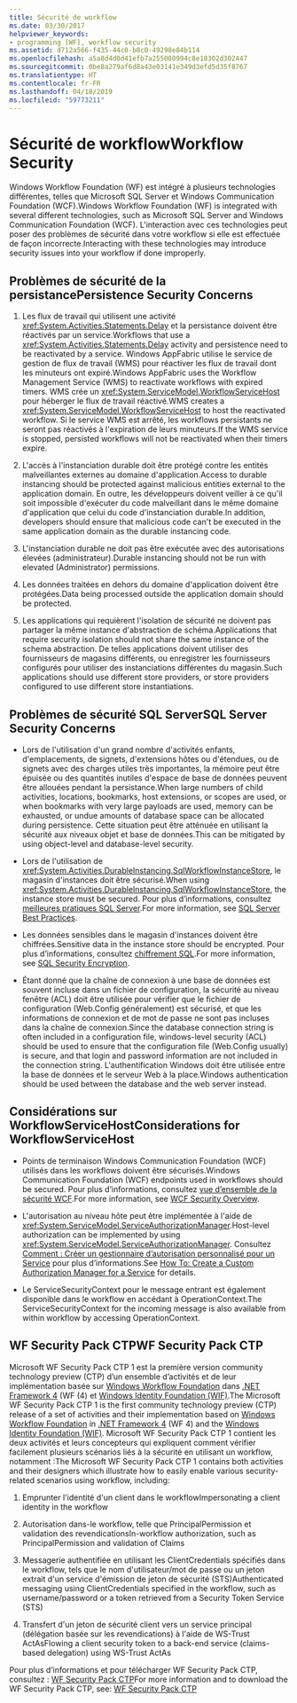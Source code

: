 ```yaml
---
title: Sécurité de workflow
ms.date: 03/30/2017
helpviewer_keywords:
- programming [WF], workflow security
ms.assetid: d712a566-f435-44c0-b8c0-49298e84b114
ms.openlocfilehash: a5a8d4d0d41efb7a255080994c8e18302d302447
ms.sourcegitcommit: 0be8a279af6d8a43e03141e349d3efd5d35f8767
ms.translationtype: HT
ms.contentlocale: fr-FR
ms.lasthandoff: 04/18/2019
ms.locfileid: "59773211"
---
```

# <a name="workflow-security"></a><span data-ttu-id="6cdb5-102">Sécurité de workflow</span><span class="sxs-lookup"><span data-stu-id="6cdb5-102">Workflow Security</span></span>
<span data-ttu-id="6cdb5-103">Windows Workflow Foundation (WF) est intégré à plusieurs technologies différentes, telles que Microsoft SQL Server et Windows Communication Foundation (WCF).</span><span class="sxs-lookup"><span data-stu-id="6cdb5-103">Windows Workflow Foundation (WF) is integrated with several different technologies, such as Microsoft SQL Server and Windows Communication Foundation (WCF).</span></span> <span data-ttu-id="6cdb5-104">L'interaction avec ces technologies peut poser des problèmes de sécurité dans votre workflow si elle est effectuée de façon incorrecte.</span><span class="sxs-lookup"><span data-stu-id="6cdb5-104">Interacting with these technologies may introduce security issues into your workflow if done improperly.</span></span>

## <a name="persistence-security-concerns"></a><span data-ttu-id="6cdb5-105">Problèmes de sécurité de la persistance</span><span class="sxs-lookup"><span data-stu-id="6cdb5-105">Persistence Security Concerns</span></span>

1. <span data-ttu-id="6cdb5-106">Les flux de travail qui utilisent une activité <xref:System.Activities.Statements.Delay> et la persistance doivent être réactivés par un service.</span><span class="sxs-lookup"><span data-stu-id="6cdb5-106">Workflows that use a <xref:System.Activities.Statements.Delay> activity and persistence need to be reactivated by a service.</span></span> <span data-ttu-id="6cdb5-107">Windows AppFabric utilise le service de gestion de flux de travail (WMS) pour réactiver les flux de travail dont les minuteurs ont expiré.</span><span class="sxs-lookup"><span data-stu-id="6cdb5-107">Windows AppFabric uses the Workflow Management Service (WMS) to reactivate workflows with expired timers.</span></span> <span data-ttu-id="6cdb5-108">WMS crée un <xref:System.ServiceModel.WorkflowServiceHost> pour héberger le flux de travail réactivé.</span><span class="sxs-lookup"><span data-stu-id="6cdb5-108">WMS creates a <xref:System.ServiceModel.WorkflowServiceHost> to host the reactivated workflow.</span></span> <span data-ttu-id="6cdb5-109">Si le service WMS est arrêté, les workflows persistants ne seront pas réactivés à l'expiration de leurs minuteurs.</span><span class="sxs-lookup"><span data-stu-id="6cdb5-109">If the WMS service is stopped, persisted workflows will not be reactivated when their timers expire.</span></span>

2. <span data-ttu-id="6cdb5-110">L'accès à l'instanciation durable doit être protégé contre les entités malveillantes externes au domaine d'application.</span><span class="sxs-lookup"><span data-stu-id="6cdb5-110">Access to durable instancing should be protected against malicious entities external to the application domain.</span></span> <span data-ttu-id="6cdb5-111">En outre, les développeurs doivent veiller à ce qu'il soit impossible d'exécuter du code malveillant dans le même domaine d'application que celui du code d'instanciation durable.</span><span class="sxs-lookup"><span data-stu-id="6cdb5-111">In addition, developers should ensure that malicious code can't be executed in the same application domain as the durable instancing code.</span></span>

3. <span data-ttu-id="6cdb5-112">L'instanciation durable ne doit pas être exécutée avec des autorisations élevées (administrateur).</span><span class="sxs-lookup"><span data-stu-id="6cdb5-112">Durable instancing should not be run with elevated (Administrator) permissions.</span></span>

4. <span data-ttu-id="6cdb5-113">Les données traitées en dehors du domaine d'application doivent être protégées.</span><span class="sxs-lookup"><span data-stu-id="6cdb5-113">Data being processed outside the application domain should be protected.</span></span>

5. <span data-ttu-id="6cdb5-114">Les applications qui requièrent l'isolation de sécurité ne doivent pas partager la même instance d'abstraction de schéma.</span><span class="sxs-lookup"><span data-stu-id="6cdb5-114">Applications that require security isolation should not share the same instance of the schema abstraction.</span></span> <span data-ttu-id="6cdb5-115">De telles applications doivent utiliser des fournisseurs de magasins différents, ou enregistrer les fournisseurs configurés pour utiliser des instanciations différentes du magasin.</span><span class="sxs-lookup"><span data-stu-id="6cdb5-115">Such applications should use different store providers, or store providers configured to use different store instantiations.</span></span>

## <a name="sql-server-security-concerns"></a><span data-ttu-id="6cdb5-116">Problèmes de sécurité SQL Server</span><span class="sxs-lookup"><span data-stu-id="6cdb5-116">SQL Server Security Concerns</span></span>

-   <span data-ttu-id="6cdb5-117">Lors de l'utilisation d'un grand nombre d'activités enfants, d'emplacements, de signets, d'extensions hôtes ou d'étendues, ou de signets avec des charges utiles très importantes, la mémoire peut être épuisée ou des quantités inutiles d'espace de base de données peuvent être allouées pendant la persistance.</span><span class="sxs-lookup"><span data-stu-id="6cdb5-117">When large numbers of child activities, locations, bookmarks, host extensions, or scopes are used, or when bookmarks with very large payloads are used, memory can be exhausted, or undue amounts of database space can be allocated during persistence.</span></span> <span data-ttu-id="6cdb5-118">Cette situation peut être atténuée en utilisant la sécurité aux niveaux objet et base de données.</span><span class="sxs-lookup"><span data-stu-id="6cdb5-118">This can be mitigated by using object-level and database-level security.</span></span>

-   <span data-ttu-id="6cdb5-119">Lors de l'utilisation de <xref:System.Activities.DurableInstancing.SqlWorkflowInstanceStore>, le magasin d'instances doit être sécurisé.</span><span class="sxs-lookup"><span data-stu-id="6cdb5-119">When using <xref:System.Activities.DurableInstancing.SqlWorkflowInstanceStore>, the instance store must be secured.</span></span> <span data-ttu-id="6cdb5-120">Pour plus d’informations, consultez [meilleures pratiques SQL Server](https://go.microsoft.com/fwlink/?LinkId=164972).</span><span class="sxs-lookup"><span data-stu-id="6cdb5-120">For more information, see [SQL Server Best Practices](https://go.microsoft.com/fwlink/?LinkId=164972).</span></span>

-   <span data-ttu-id="6cdb5-121">Les données sensibles dans le magasin d'instances doivent être chiffrées.</span><span class="sxs-lookup"><span data-stu-id="6cdb5-121">Sensitive data in the instance store should be encrypted.</span></span> <span data-ttu-id="6cdb5-122">Pour plus d’informations, consultez [chiffrement SQL](https://go.microsoft.com/fwlink/?LinkId=164976).</span><span class="sxs-lookup"><span data-stu-id="6cdb5-122">For more information, see [SQL Security Encryption](https://go.microsoft.com/fwlink/?LinkId=164976).</span></span>

-   <span data-ttu-id="6cdb5-123">Étant donné que la chaîne de connexion à une base de données est souvent incluse dans un fichier de configuration, la sécurité au niveau fenêtre (ACL) doit être utilisée pour vérifier que le fichier de configuration (Web.Config généralement) est sécurisé, et que les informations de connexion et de mot de passe ne sont pas incluses dans la chaîne de connexion.</span><span class="sxs-lookup"><span data-stu-id="6cdb5-123">Since the database connection string is often included in a configuration file, windows-level security (ACL) should be used to ensure that the configuration file (Web.Config usually) is secure, and that login and password information are not included in the connection string.</span></span> <span data-ttu-id="6cdb5-124">L'authentification Windows doit être utilisée entre la base de données et le serveur Web à la place.</span><span class="sxs-lookup"><span data-stu-id="6cdb5-124">Windows authentication should be used between the database and the web server instead.</span></span>

## <a name="considerations-for-workflowservicehost"></a><span data-ttu-id="6cdb5-125">Considérations sur WorkflowServiceHost</span><span class="sxs-lookup"><span data-stu-id="6cdb5-125">Considerations for WorkflowServiceHost</span></span>

-   <span data-ttu-id="6cdb5-126">Points de terminaison Windows Communication Foundation (WCF) utilisés dans les workflows doivent être sécurisés.</span><span class="sxs-lookup"><span data-stu-id="6cdb5-126">Windows Communication Foundation (WCF) endpoints used in workflows should be secured.</span></span> <span data-ttu-id="6cdb5-127">Pour plus d’informations, consultez [vue d’ensemble de la sécurité WCF](https://go.microsoft.com/fwlink/?LinkID=164975).</span><span class="sxs-lookup"><span data-stu-id="6cdb5-127">For more information, see [WCF Security Overview](https://go.microsoft.com/fwlink/?LinkID=164975).</span></span>

-   <span data-ttu-id="6cdb5-128">L'autorisation au niveau hôte peut être implémentée à l'aide de <xref:System.ServiceModel.ServiceAuthorizationManager>.</span><span class="sxs-lookup"><span data-stu-id="6cdb5-128">Host-level authorization can be implemented by using <xref:System.ServiceModel.ServiceAuthorizationManager>.</span></span> <span data-ttu-id="6cdb5-129">Consultez [Comment : Créer un gestionnaire d’autorisation personnalisé pour un Service](https://go.microsoft.com/fwlink/?LinkId=192228) pour plus d’informations.</span><span class="sxs-lookup"><span data-stu-id="6cdb5-129">See [How To: Create a Custom Authorization Manager for a Service](https://go.microsoft.com/fwlink/?LinkId=192228) for details.</span></span>

-   <span data-ttu-id="6cdb5-130">Le ServiceSecurityContext pour le message entrant est également disponible dans le workflow en accédant à OperationContext.</span><span class="sxs-lookup"><span data-stu-id="6cdb5-130">The ServiceSecurityContext for the incoming message is also available from within workflow by accessing OperationContext.</span></span>

## <a name="wf-security-pack-ctp"></a><span data-ttu-id="6cdb5-131">WF Security Pack CTP</span><span class="sxs-lookup"><span data-stu-id="6cdb5-131">WF Security Pack CTP</span></span>
 <span data-ttu-id="6cdb5-132">Microsoft WF Security Pack CTP 1 est la première version community technology preview (CTP) d’un ensemble d’activités et de leur implémentation basée sur [Windows Workflow Foundation](index.md) dans [.NET Framework 4](https://docs.microsoft.com/previous-versions/dotnet/netframework-4.0/w0x726c2(v=vs.100)) (WF (4) et [Windows Identity Foundation (WIF)](../security/index.md).</span><span class="sxs-lookup"><span data-stu-id="6cdb5-132">The Microsoft WF Security Pack CTP 1 is the first community technology preview (CTP) release of a set of activities and their implementation based on [Windows Workflow Foundation](index.md) in [.NET Framework 4](https://docs.microsoft.com/previous-versions/dotnet/netframework-4.0/w0x726c2(v=vs.100)) (WF 4) and the [Windows Identity Foundation (WIF)](../security/index.md).</span></span>  <span data-ttu-id="6cdb5-133">Microsoft WF Security Pack CTP 1 contient les deux activités et leurs concepteurs qui expliquent comment vérifier facilement plusieurs scénarios liés à la sécurité en utilisant un workflow, notamment :</span><span class="sxs-lookup"><span data-stu-id="6cdb5-133">The Microsoft WF Security Pack CTP 1 contains both activities and their designers which illustrate how to easily enable various security-related scenarios using workflow, including:</span></span>

1. <span data-ttu-id="6cdb5-134">Emprunter l'identité d'un client dans le workflow</span><span class="sxs-lookup"><span data-stu-id="6cdb5-134">Impersonating a client identity in the workflow</span></span>

2. <span data-ttu-id="6cdb5-135">Autorisation dans-le workflow, telle que PrincipalPermission et validation des revendications</span><span class="sxs-lookup"><span data-stu-id="6cdb5-135">In-workflow authorization, such as PrincipalPermission and validation of Claims</span></span>

3. <span data-ttu-id="6cdb5-136">Messagerie authentifiée en utilisant les ClientCredentials spécifiés dans le workflow, tels que le nom d'utilisateur/mot de passe ou un jeton extrait d'un service d'émission de jeton de sécurité (STS)</span><span class="sxs-lookup"><span data-stu-id="6cdb5-136">Authenticated messaging using ClientCredentials specified in the workflow, such as username/password or a token retrieved from a Security Token Service (STS)</span></span>

4. <span data-ttu-id="6cdb5-137">Transfert d'un jeton de sécurité client vers un service principal (délégation basée sur les revendications) à l'aide de WS-Trust ActAs</span><span class="sxs-lookup"><span data-stu-id="6cdb5-137">Flowing a client security token to a back-end service (claims-based delegation) using WS-Trust ActAs</span></span>

<span data-ttu-id="6cdb5-138">Pour plus d’informations et pour télécharger WF Security Pack CTP, consultez : [WF Security Pack CTP](https://archive.codeplex.com/?p=wf)</span><span class="sxs-lookup"><span data-stu-id="6cdb5-138">For more information and to download the WF Security Pack CTP, see: [WF Security Pack CTP](https://archive.codeplex.com/?p=wf)</span></span>